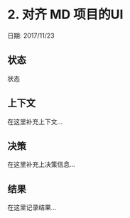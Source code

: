 # 2. 对齐 MD 项目的UI

日期: 2017/11/23

## 状态

状态

## 上下文

在这里补充上下文...

## 决策

在这里补充上决策信息...

## 结果

在这里记录结果...
